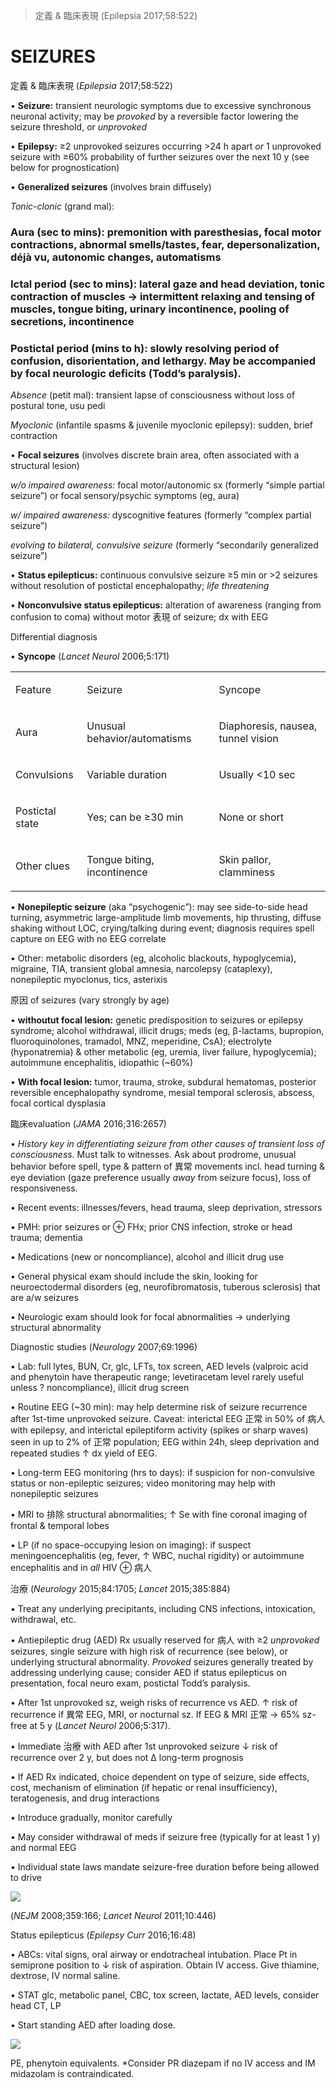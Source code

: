 

> 定義 & 臨床表現 (Epilepsia 2017;58:522)


# SEIZURES

定義 & 臨床表現 (_Epilepsia_ 2017;58:522)

• **Seizure:** transient neurologic symptoms due to excessive synchronous neuronal activity; may be _provoked_ by a reversible factor lowering the seizure threshold, or _unprovoked_

• **Epilepsy:** ≥2 unprovoked seizures occurring >24 h apart _or_ 1 unprovoked seizure with ≥60% probability of further seizures over the next 10 y (see below for prognostication)

• **Generalized seizures** (involves brain diffusely)

_Tonic-clonic_ (grand mal):

### Aura (sec to mins): premonition with paresthesias, focal motor contractions, abnormal smells/tastes, fear, depersonalization, déjà vu, autonomic changes, automatisms

### Ictal period (sec to mins): lateral gaze and head deviation, tonic contraction of muscles → intermittent relaxing and tensing of muscles, tongue biting, urinary incontinence, pooling of secretions, incontinence

### Postictal period (mins to h): slowly resolving period of confusion, disorientation, and lethargy. May be accompanied by focal neurologic deficits (Todd’s paralysis).

_Absence_ (petit mal): transient lapse of consciousness without loss of postural tone, usu pedi

_Myoclonic_ (infantile spasms & juvenile myoclonic epilepsy): sudden, brief contraction

• **Focal seizures** (involves discrete brain area, often associated with a structural lesion)

_w/o impaired awareness:_ focal motor/autonomic sx (formerly “simple partial seizure”) or focal sensory/psychic symptoms (eg, aura)

_w/ impaired awareness:_ dyscognitive features (formerly “complex partial seizure”)

_evolving to bilateral, convulsive seizure_ (formerly “secondarily generalized seizure”)

• **Status epilepticus:** continuous convulsive seizure ≥5 min or >2 seizures without resolution of postictal encephalopathy; _life threatening_

• **Nonconvulsive status epilepticus:** alteration of awareness (ranging from confusion to coma) without motor 表現 of seizure; dx with EEG

Differential diagnosis

• **Syncope** (_Lancet Neurol_ 2006;5:171)

<table><colgroup><col> <col> <col></colgroup><tbody><tr><td><p>Feature</p></td><td><p>Seizure</p></td><td><p>Syncope</p></td></tr><tr><td><p>Aura</p></td><td><p>Unusual behavior/automatisms</p></td><td><p>Diaphoresis, nausea, tunnel vision</p></td></tr><tr><td><p>Convulsions</p></td><td><p>Variable duration</p></td><td><p>Usually &lt;10 sec</p></td></tr><tr><td><p>Postictal state</p></td><td><p>Yes; can be ≥30 min</p></td><td><p>None or short</p></td></tr><tr><td><p>Other clues</p></td><td><p>Tongue biting, incontinence</p></td><td><p>Skin pallor, clamminess</p></td></tr></tbody></table>

• **Nonepileptic seizure** (aka “psychogenic”): may see side-to-side head turning, asymmetric large-amplitude limb movements, hip thrusting, diffuse shaking without LOC, crying/talking during event; diagnosis requires spell capture on EEG with no EEG correlate

• Other: metabolic disorders (eg, alcoholic blackouts, hypoglycemia), migraine, TIA, transient global amnesia, narcolepsy (cataplexy), nonepileptic myoclonus, tics, asterixis

原因 of seizures (vary strongly by age)

• **withoutut focal lesion:** genetic predisposition to seizures or epilepsy syndrome; alcohol withdrawal, illicit drugs; meds (eg, β-lactams, bupropion, fluoroquinolones, tramadol, MNZ, meperidine, CsA); electrolyte (hyponatremia) & other metabolic (eg, uremia, liver failure, hypoglycemia); autoimmune encephalitis, idiopathic (~60%)

• **With focal lesion:** tumor, trauma, stroke, subdural hematomas, posterior reversible encephalopathy syndrome, mesial temporal sclerosis, abscess, focal cortical dysplasia

臨床evaluation (_JAMA_ 2016;316:2657)

• _History key in differentiating seizure from other causes of transient loss of consciousness._ Must talk to witnesses. Ask about prodrome, unusual behavior before spell, type & pattern of 異常 movements incl. head turning & eye deviation (gaze preference usually _away_ from seizure focus), loss of responsiveness.

• Recent events: illnesses/fevers, head trauma, sleep deprivation, stressors

• PMH: prior seizures or ⊕ FHx; prior CNS infection, stroke or head trauma; dementia

• Medications (new or noncompliance), alcohol and illicit drug use

• General physical exam should include the skin, looking for neuroectodermal disorders (eg, neurofibromatosis, tuberous sclerosis) that are a/w seizures

• Neurologic exam should look for focal abnormalities → underlying structural abnormality

Diagnostic studies (_Neurology_ 2007;69:1996)

• Lab: full lytes, BUN, Cr, glc, LFTs, tox screen, AED levels (valproic acid and phenytoin have therapeutic range; levetiracetam level rarely useful unless ? noncompliance), illicit drug screen

• Routine EEG (~30 min): may help determine risk of seizure recurrence after 1st\-time unprovoked seizure. Caveat: interictal EEG 正常 in 50% of 病人 with epilepsy, and interictal epileptiform activity (spikes or sharp waves) seen in up to 2% of 正常 population; EEG within 24h, sleep deprivation and repeated studies ↑ dx yield of EEG.

• Long-term EEG monitoring (hrs to days): if suspicion for non-convulsive status or non-epileptic seizures; video monitoring may help with nonepileptic seizures

• MRI to 排除 structural abnormalities; ↑ Se with fine coronal imaging of frontal & temporal lobes

• LP (if no space-occupying lesion on imaging): if suspect meningoencephalitis (eg, fever, ↑ WBC, nuchal rigidity) or autoimmune encephalitis and in _all_ HIV ⊕ 病人

治療 (_Neurology_ 2015;84:1705; _Lancet_ 2015;385:884)

• Treat any underlying precipitants, including CNS infections, intoxication, withdrawal, etc.

• Antiepileptic drug (AED) Rx usually reserved for 病人 with ≥2 _unprovoked_ seizures, single seizure with high risk of recurrence (see below), or underlying structural abnormality. _Provoked_ seizures generally treated by addressing underlying cause; consider AED if status epilepticus on presentation, focal neuro exam, postictal Todd’s paralysis.

• After 1st unprovoked sz, weigh risks of recurrence vs AED. ↑ risk of recurrence if 異常 EEG, MRI, or nocturnal sz. If EEG & MRI 正常 → 65% sz-free at 5 y (_Lancet Neurol_ 2006;5:317).

• Immediate 治療 with AED after 1st unprovoked seizure ↓ risk of recurrence over 2 y, but does not Δ long-term prognosis

• If AED Rx indicated, choice dependent on type of seizure, side effects, cost, mechanism of elimination (if hepatic or renal insufficiency), teratogenesis, and drug interactions

• Introduce gradually, monitor carefully

• May consider withdrawal of meds if seizure free (typically for at least 1 y) and normal EEG

• Individual state laws mandate seizure-free duration before being allowed to drive

![](https://i.imgur.com/JT66tiX.jpg)

(_NEJM_ 2008;359:166; _Lancet Neurol_ 2011;10:446)

Status epilepticus (_Epilepsy Curr_ 2016;16:48)

• ABCs: vital signs, oral airway or endotracheal intubation. Place Pt in semiprone position to ↓ risk of aspiration. Obtain IV access. Give thiamine, dextrose, IV normal saline.

• STAT glc, metabolic panel, CBC, tox screen, lactate, AED levels, consider head CT, LP

• Start standing AED after loading dose.

![](https://i.imgur.com/CZ7hh8V.jpg)

PE, phenytoin equivalents. \*Consider PR diazepam if no IV access and IM midazolam is contraindicated.
